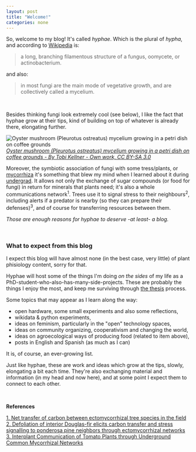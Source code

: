 ```yaml
---
layout: post
title: "Welcome!"
categories: none
---
```


So, welcome to my blog! It's called *hyphae*. Which is the plural of *hypha*, and according to [Wikipedia](https://en.wikipedia.org/wiki/Hypha) is:

> a long, branching filamentous structure of a fungus, oomycete, or actinobacterium.

and also:

>in most fungi are the main mode of vegetative growth, and are collectively called a mycelium.

&nbsp;

Besides thinking fungi look extremely cool (see below), I like the fact that hyphae grow at their tips, kind of building on top of whatever is already there, elongating further.   

![Oyster mushroom (Pleurotus ostreatus) mycelium growing in a petri dish on coffee grounds](https://upload.wikimedia.org/wikipedia/commons/3/31/Oyster_mushroom_%28Pleurotus_ostreatus%29_mycelium_in_petri_dish_on_coffee_grounds.JPG)    
*[Oyster mushroom (Pleurotus ostreatus) mycelium growing in a petri dish on coffee grounds - By Tobi Kellner - Own work, CC BY-SA 3.0](https://commons.wikimedia.org/w/index.php?curid=18340817)*

Moreover, the symbiotic association of fungi with some tress/plants, or [mycorrhiza](https://en.wikipedia.org/wiki/Mycorrhiza) it's something that blew my mind when I learned about it during [undergrad](https://www.agro.uba.ar/carreras/ambientales). It allows not only the exchange of sugar compounds (or food for fungi) in return for minerals that plants need; it's also a whole communications network<sup>1</sup>. Trees use it to signal stress to their neighbours<sup>2</sup>, including alerts if a predator is nearby (so they can prepare their defenses)<sup>3</sup>, and of course for transferring resources between them.

*Those are enough reasons for hyphae to deserve -at least- a blog.*

&nbsp;
### What to expect from this blog
I expect this blog will have almost none (in the best case, very little) of plant phisiology content, sorry for that.

Hyphae will host some of the things I'm doing *on the sides* of my life as a PhD-student-who-also-has-many-side-projects. These are probably the things I enjoy the most, and keep me surviving through [the thesis](github.com/thessaly/phd) process.

Some topics that may appear as I learn along the way:

- open hardware, some small experiments and also some reflections,
- wikidata & python experiments,
- ideas on feminism, particularly in the "open" technology spaces,
- ideas on community organizing, cooperativism and changing the world,
- ideas on agroecological ways of producing food (related to item above), 
- posts in English and Spanish (as much as I can)

It is, of course, an ever-growing list. 

Just like hyphae, these are work and ideas which grow at the tips, slowly, elongating a bit each time. They're also exchanging material and information (in my head and now here), and at some point I expect them to connect to each other.

&nbsp;
&nbsp;
&nbsp;
&nbsp;

**References**    

[1. Net transfer of carbon between ectomycorrhizal tree species in the field](https://www.nature.com/articles/41557)    
[2. Defoliation of interior Douglas-fir elicits carbon transfer and stress signalling to ponderosa pine neighbors through ectomycorrhizal networks](https://www.nature.com/articles/srep08495)    
[3. Interplant Communication of Tomato Plants through Underground Common Mycorrhizal Networks](https://journals.plos.org/plosone/article?id=10.1371/journal.pone.0013324)
